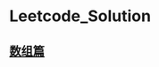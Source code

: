 # Leetcode_Solution

## [数组篇](https://github.com/YYQcompass/Leetcode_Solution/blob/main/%E5%81%9A%E9%A2%98%E7%AC%94%E8%AE%B0%E6%95%B4%E7%90%86/%E6%95%B0%E7%BB%84%E7%AF%87.md)

